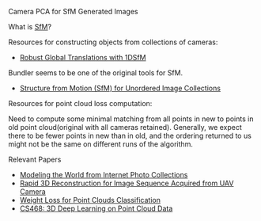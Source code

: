 Camera PCA for SfM Generated Images

What is [SfM](https://en.wikipedia.org/wiki/Structure_from_motion)?



Resources for constructing objects from collections of cameras:

- [Robust Global Translations with 1DSfM](http://www.cs.cornell.edu/projects/1dsfm/)

Bundler seems to be one of the original tools for SfM.
- [Structure from Motion (SfM) for Unordered Image
Collections](http://www.cs.cornell.edu/~snavely/bundler/)

Resources for point cloud loss computation:

Need to compute some minimal matching from all points in new to points in old point
cloud(original with all cameras retained). Generally, we expect there to be fewer points in new
than in old, and the ordering returned to us might not be the same on different runs of the
algorithm.

Relevant Papers
- [Modeling the World from Internet Photo Collections](http://phototour.cs.washington.edu/ModelingTheWorld_ijcv07.pdf)
- [Rapid 3D Reconstruction for Image Sequence Acquired from UAV Camera](https://www.ncbi.nlm.nih.gov/pmc/articles/PMC5795716/)
- [Weight Loss for Point Clouds
Classification](https://iopscience.iop.org/article/10.1088/1742-6596/1229/1/012045/pdf)
- [CS468: 3D Deep Learning
on Point Cloud
Data](http://graphics.stanford.edu/courses/cs468-17-spring/LectureSlides/L14%20-%203d%20deep%20learning%20on%20point%20cloud%20representation%20(analysis).pdf)
